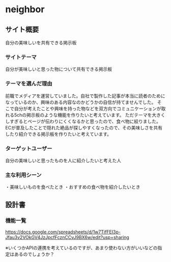# neighbor

## サイト概要
自分の美味しいを共有できる掲示板

### サイトテーマ
自分が美味しいと思った物について共有できる掲示板

### テーマを選んだ理由
前職でメディアを運営していました。自社で製作した記事が本当に読者のためになっているのか、興味のある内容なのかどうかの自信が持てませんでした。
そこで自分が考えたことや興味を持った物などを双方向でコミュニケーションが取れる5chの掲示板のような機能を作りたいと考えています。
ただテーマを大きくしすぎるとページが伝わりにくくなるかと思ったので、食べ物に絞りました。
ECが普及したことで隠れた絶品が探しやすくなったので、その美味しさを共有したり紹介できる掲示板を作りたいと考えています。

### ターゲットユーザー
自分の美味しいと思ったものを人に紹介したいと考えた人

### 主な利用シーン
・美味しいものを食べたとき
・おすすめの食べ物を紹介したいとき

## 設計書

### 機能一覧
<https://docs.google.com/spreadsheets/d/1w7TifFEI3p-Jfau3v2VOkGV4JzJpcfFcznCCvJ9BX6w/edit?usp=sharing>

※いくつかAPIの連携を考えているのですが、あまり使わない方がいいなどの指定はあるのでしょうか？


